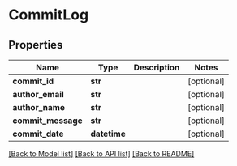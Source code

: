 # CommitLog

## Properties
Name | Type | Description | Notes
------------ | ------------- | ------------- | -------------
**commit_id** | **str** |  | [optional] 
**author_email** | **str** |  | [optional] 
**author_name** | **str** |  | [optional] 
**commit_message** | **str** |  | [optional] 
**commit_date** | **datetime** |  | [optional] 

[[Back to Model list]](../README.md#documentation-for-models) [[Back to API list]](../README.md#documentation-for-api-endpoints) [[Back to README]](../README.md)

